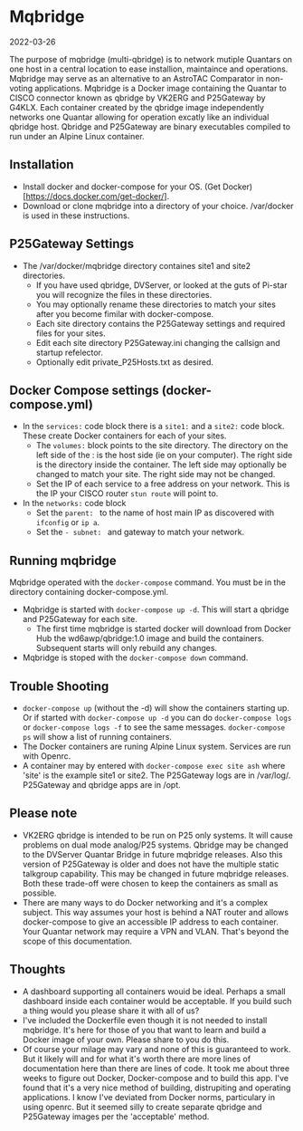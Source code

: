 # Mqbridge
2022-03-26

The purpose of mqbridge (multi-qbridge) is to network mutiple Quantars on one host in a central location to ease installion, maintaince and operations. Mqbridge may serve as an alternative to an AstroTAC Comparator in non-voting applications. Mqbridge is a Docker image containing the Quantar to CISCO connector known as qbridge by VK2ERG and P25Gateway by G4KLX. Each container created by the qbridge image independently networks one Quantar allowing for operation excatly like an individual qbridge host. Qbridge and P25Gateway are binary executables compiled to run under an Alpine Linux container. 

## Installation
- Install docker and docker-compose for your OS. (Get Docker)[https://docs.docker.com/get-docker/].
- Download or clone mqbridge into a directory of your choice. /var/docker is used in these instructions. 

## P25Gateway Settings
- The /var/docker/mqbridge directory containes site1 and site2 directories.
  - If you have used qbridge, DVServer, or looked at the guts of Pi-star you will recognize the files in these directories.
  - You may optionally rename these directories to match your sites after you become fimilar with docker-compose.
  - Each site directory contains the P25Gateway settings and required files for your sites.
  - Edit each site directory P25Gateway.ini changing the callsign and startup refelector.
  - Optionally edit private_P25Hosts.txt as desired.

## Docker Compose settings (docker-compose.yml)
- In the `services:` code block there is a `site1:` and a `site2:` code block. These create Docker containers for each of your sites.
  - The `volumes:` block points to the site directory. The directory on the left side of the : is the host side (ie on your computer). The right side is the directory inside the container. The left side may optionally be changed to match your site. The right side may not be changed.
  - Set the IP of each service to a free address on your network. This is the IP your CISCO router `stun route` will point to. 
- In the `networks:` code block
  - Set the `parent: ` to the name of host main IP as discovered with `ifconfig` or `ip a`. 
  - Set the `- subnet: ` and gateway to match your network. 
  
## Running mqbridge
Mqbridge operated with the `docker-compose` command. You must be in the directory containing docker-compose.yml.
- Mqbridge is started with `docker-compose up -d`. This will start a qbridge and P25Gateway for each site.
  - The first time mqbridge is started docker will download from Docker Hub the wd6awp/qbridge:1.0 image and build the containers. Subsequent starts will only rebuild any changes.
- Mqbridge is stoped with the `docker-compose down` command.

## Trouble Shooting
- `docker-compose up` (without the -d) will show the containers starting up. Or if started with `docker-compose up -d` you can do `docker-compose logs` or `docker-compose logs -f` to see the same messages. `docker-compose ps` will show a list of running containers. 
- The Docker containers are runing Alpine Linux system. Services are run with Openrc.
- A container may by entered with `docker-compose exec site ash` where 'site' is the example site1 or site2. The P25Gateway logs are in /var/log/. P25Gateway and qbridge apps are in /opt. 

## Please note
- VK2ERG qbridge is intended to be run on P25 only systems. It will cause problems on dual mode analog/P25 systems. Qbridge may be changed to the DVServer Quantar Bridge in future mqbridge releases. Also this version of P25Gateway is older and does not have the multiple static talkgroup capability. This may be changed in future mqbridge releases. Both these trade-off were chosen to keep the containers as small as possible.
- There are many ways to do Docker networking and it's a complex subject. This way assumes your host is behind a NAT router and allows docker-compose to give an accessible IP address to each container. Your Quantar network may require a VPN and VLAN. That's beyond the scope of this documentation. 

## Thoughts
- A dashboard supporting all containers wouid be ideal. Perhaps a small dashboard inside each container would be acceptable. If you build such a thing would you please share it with all of us?
- I've included the Dockerfile even though it is not needed to install mqbridge. It's here for those of you that want to learn and build a Docker image of your own. Please share to you do this. 
- Of course your milage may vary and none of this is guaranteed to work. But it likely will and for what it's worth there are more lines of documentation here than there are lines of code. It took me about three weeks to figure out Docker, Docker-compose and to build this app. I've found that it's a very nice method of building, distrupiting and operating applications. I know I've deviated from Docker norms, particulary in using openrc. But it seemed silly to create separate qbridge and P25Gateway images per the 'acceptable' method. 
